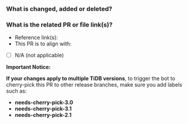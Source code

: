 <!--Thanks for your contribution to TiDB documentation. See [CONTRIBUTING](https://github.com/pingcap/community/blob/master/CONTRIBUTING.md) before filing this pull request (PR).-->

### What is changed, added or deleted? <!--Required-->

<!--Tell us what you did and why. This is important to help reviewers and community members understand your PR.-->

### What is the related PR or file link(s)? <!--Required-->

<!--Give us some reference link(s) that might help quickly review and merge your PR, for example, a file link that supports why you changed the document.-->

- Reference link(s):<!--Give links here-->
- This PR is to align with:<!--Give links here-->
- [ ] N/A (not applicable)

**Important Notice:**

**If your changes apply to multiple TiDB versions**, to trigger the bot to cherry-pick this PR to other release branches, make sure you add labels such as:

- **needs-cherry-pick-3.0**
- **needs-cherry-pick-3.1**
- **needs-cherry-pick-2.1**
